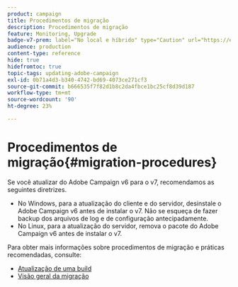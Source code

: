 ```yaml
---
product: campaign
title: Procedimentos de migração
description: Procedimentos de migração
feature: Monitoring, Upgrade
badge-v7-prem: label="No local e híbrido" type="Caution" url="https://experienceleague.adobe.com/docs/campaign-classic/using/installing-campaign-classic/architecture-and-hosting-models/hosting-models-lp/hosting-models.html?lang=pt-BR" tooltip="Aplica-se somente a implantações locais e híbridas"
audience: production
content-type: reference
hide: true
hidefromtoc: true
topic-tags: updating-adobe-campaign
exl-id: 0b71a4d3-b340-4742-bd69-4073ce271cf3
source-git-commit: b666535f7f82d1b8c2da4fbce1bc25cf8d39d187
workflow-type: tm+mt
source-wordcount: '90'
ht-degree: 23%

---
```


# Procedimentos de migração{#migration-procedures}



Se você atualizar do Adobe Campaign v6 para o v7, recomendamos as seguintes diretrizes.

* No Windows, para a atualização do cliente e do servidor, desinstale o Adobe Campaign v6 antes de instalar o v7. Não se esqueça de fazer backup dos arquivos de log e de configuração antecipadamente.
* No Linux, para a atualização do servidor, remova o pacote do Adobe Campaign v6 antes de instalar o v7.

Para obter mais informações sobre procedimentos de migração e práticas recomendadas, consulte:

* [Atualização de uma build](https://helpx.adobe.com/br/campaign/kb/acc-build-upgrade.html)
* [Visão geral da migração](../../migration/using/about-migration.md)

